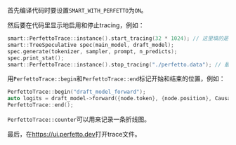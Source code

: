 首先编译代码时要设置`SMART_WITH_PERFETTO`为`ON`。

然后要在代码里显示地启用和停止tracing，例如：

```c++
smart::PerfettoTrace::instance().start_tracing(32 * 1024); // 这里填的是缓冲区大小，单位KiB，需要大于最终导出的trace文件大小
smart::TreeSpeculative spec(main_model, draft_model);
spec.generate(tokenizer, sampler, prompt, n_predicts);
spec.print_stat();
smart::PerfettoTrace::instance().stop_tracing("./perfetto.data"); // 最后会保存到perfetto.data文件
```

用`PerfettoTrace::begin`和`PerfettoTrace::end`标记开始和结束的位置，例如：

```c++
PerfettoTrace::begin("draft_model_forward");
auto logits = draft_model->forward({node.token}, {node.position}, CausalAttentionMask(1));
PerfettoTrace::end();
```

`PerfettoTrace::counter`可以用来记录一条折线图。

最后，在<https://ui.perfetto.dev>打开trace文件。

